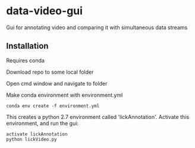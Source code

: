 # data-video-gui
Gui for annotating video and comparing it with simultaneous data streams

## Installation
Requires conda

Download repo to some local folder

Open cmd window and navigate to folder

Make conda environment with environment.yml

    conda env create -f environment.yml
   
This creates a python 2.7 environment called 'lickAnnotation'. Activate this environment, and run the gui:
    
    activate lickAnnotation
    python lickVideo.py
    
